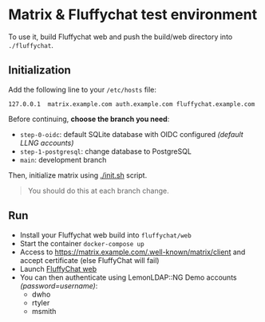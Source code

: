 # Matrix & Fluffychat test environment

To use it, build Fluffychat web and push the build/web directory into
`./fluffychat`.

## Initialization

Add the following line to your `/etc/hosts` file:
```
127.0.0.1  matrix.example.com auth.example.com fluffychat.example.com
```

Before continuing, **choose the branch you need**:
* `step-0-oidc`: default SQLite database with OIDC configured _(default LLNG accounts)_
* `step-1-postgresql`: change database to PostgreSQL
* `main`: development branch

Then, initialize matrix using [./init.sh](./init.sh) script.

> You should do this at each branch change.

## Run

* Install your Fluffychat web build into `fluffychat/web`
* Start the container `docker-compose up`
* Access to https://matrix.example.com/.well-known/matrix/client and
  accept certificate (else FluffyChat will fail)
* Launch [FluffyChat web](https://fluffychat.example.com/web/)
* You can then authenticate using LemonLDAP::NG Demo accounts
  _(password=username)_:
  * dwho
  * rtyler
  * msmith
